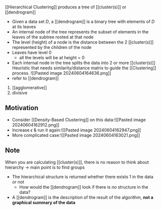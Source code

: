 [[Hierarchical Clustering]] produces a tree of [[cluster(s)]] or [[dendrogram]]
- Given a data set $D$, a [[dendrogram]] is a binary tree with elements of $D$ at its leaves
- An internal node of the tree represents the subset of elements in the leaves of the subtree rooted at that node
- The level (height) of a node is the distance between the 2 [[cluster(s)]] represented by the children of the node
- Leaves have level 0
	- all the levels will be at height = 0
- Each internal node in the tree splits the data into 2 or more [[cluster(s)]]
Heuristic that needs similarity/distance matrix to guide the [[Clustering]] process.
![[Pasted image 20240604164636.png]]
- refer to [[dendrogram]]
1. [[agglomerative]]
2. divisive
## Motivation
- Consider [[Density-Based Clustering]] on this data:![[Pasted image 20240604162912.png]]
- Increase $\epsilon$ & run it again:![[Pasted image 20240604162947.png]]
- More complicated case:![[Pasted image 20240604163021.png]]
## Note
When you are calculating [[cluster(s)]], there is no reason to think about hierarchy $\rightarrow$ main point is to find groups
- The hierarchical structure is returned whether there exists 1 in the data or not
	- How would the [[dendrogram]] look if there is no structure in the data?
- A [[dendrogram]] is the description of the result of the algorithm, **not a graphical summary of the data**